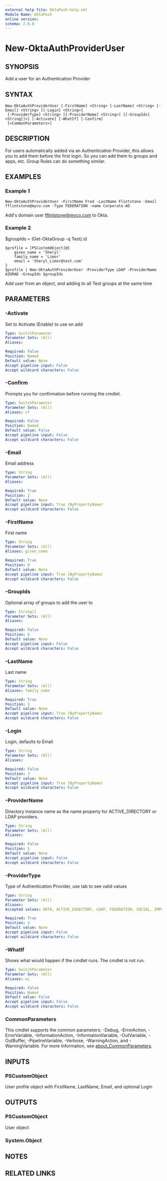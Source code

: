 ```yaml
---
external help file: OktaPosh-help.xml
Module Name: OktaPosh
online version:
schema: 2.0.0
---
```


# New-OktaAuthProviderUser

## SYNOPSIS
Add a user for an Authentication Provider

## SYNTAX

```
New-OktaAuthProviderUser [-FirstName] <String> [-LastName] <String> [-Email] <String> [[-Login] <String>]
 [-ProviderType] <String> [[-ProviderName] <String>] [[-GroupIds] <String[]>] [-Activate] [-WhatIf] [-Confirm]
 [<CommonParameters>]
```

## DESCRIPTION
For users automatically added via an Authentication Provider, this allows you to add them before the first login.
So you can add them to groups and apps, etc.
Group Rules can do something similar.

## EXAMPLES

### Example 1
```
New-OktaAuthProviderUser -FirstName Fred -LastName Flintstone -Email fflintstone@myco.com -Type FEDERATION -name Corporate-AD
```

Add's domain user fflintstone@myco.com to Okta.

### Example 2
$groupIds = (Get-OktaGroup -q Test).id


```
$profile = [PSCustomObject]@{
    given_name = 'Sheryl'
    family_name = 'Limor'
    email = 'Sheryl_Limor@test.com'
}
$profile | New-OktaAuthProviderUser -ProviderType LDAP -ProviderName AZURAD -GroupIds $groupIds
```

Add user from an object, and adding to all Test groups at the same time

## PARAMETERS

### -Activate
Set to Activate (Enable) to use on add

```yaml
Type: SwitchParameter
Parameter Sets: (All)
Aliases:

Required: False
Position: Named
Default value: None
Accept pipeline input: False
Accept wildcard characters: False
```

### -Confirm
Prompts you for confirmation before running the cmdlet.

```yaml
Type: SwitchParameter
Parameter Sets: (All)
Aliases: cf

Required: False
Position: Named
Default value: False
Accept pipeline input: False
Accept wildcard characters: False
```

### -Email
Email address

```yaml
Type: String
Parameter Sets: (All)
Aliases:

Required: True
Position: 2
Default value: None
Accept pipeline input: True (ByPropertyName)
Accept wildcard characters: False
```

### -FirstName
First name

```yaml
Type: String
Parameter Sets: (All)
Aliases: given_name

Required: True
Position: 0
Default value: None
Accept pipeline input: True (ByPropertyName)
Accept wildcard characters: False
```

### -GroupIds
Optional array of groups to add the user to

```yaml
Type: String[]
Parameter Sets: (All)
Aliases:

Required: False
Position: 6
Default value: None
Accept pipeline input: False
Accept wildcard characters: False
```

### -LastName
Last name

```yaml
Type: String
Parameter Sets: (All)
Aliases: family_name

Required: True
Position: 1
Default value: None
Accept pipeline input: True (ByPropertyName)
Accept wildcard characters: False
```

### -Login
Login, defaults to Email

```yaml
Type: String
Parameter Sets: (All)
Aliases:

Required: False
Position: 3
Default value: None
Accept pipeline input: True (ByPropertyName)
Accept wildcard characters: False
```

### -ProviderName
Directory instance name as the name property for ACTIVE_DIRECTORY or LDAP providers.

```yaml
Type: String
Parameter Sets: (All)
Aliases:

Required: False
Position: 5
Default value: None
Accept pipeline input: False
Accept wildcard characters: False
```

### -ProviderType
Type of Authentication Provider, use tab to see valid values

```yaml
Type: String
Parameter Sets: (All)
Aliases:
Accepted values: OKTA, ACTIVE_DIRECTORY, LDAP, FEDERATION, SOCIAL, IMPORT

Required: True
Position: 4
Default value: None
Accept pipeline input: False
Accept wildcard characters: False
```

### -WhatIf
Shows what would happen if the cmdlet runs.
The cmdlet is not run.

```yaml
Type: SwitchParameter
Parameter Sets: (All)
Aliases: wi

Required: False
Position: Named
Default value: False
Accept pipeline input: False
Accept wildcard characters: False
```

### CommonParameters
This cmdlet supports the common parameters: -Debug, -ErrorAction, -ErrorVariable, -InformationAction, -InformationVariable, -OutVariable, -OutBuffer, -PipelineVariable, -Verbose, -WarningAction, and -WarningVariable. For more information, see [about_CommonParameters](http://go.microsoft.com/fwlink/?LinkID=113216).

## INPUTS

### PSCustomObject
User profile object with FirstName, LastName, Email, and optional Login

## OUTPUTS

### PSCustomObject
User object

### System.Object
## NOTES

## RELATED LINKS
